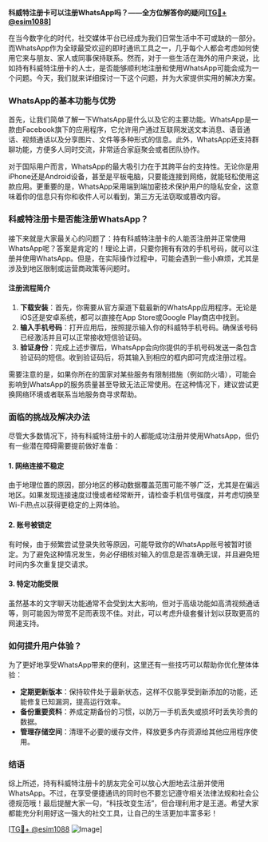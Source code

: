 **科威特注册卡可以注册WhatsApp吗？——全方位解答你的疑问[[TG💪+ @esim1088](https://t.me/s/esim1088)]**

在当今数字化的时代，社交媒体平台已经成为我们日常生活中不可或缺的一部分。而WhatsApp作为全球最受欢迎的即时通讯工具之一，几乎每个人都会考虑如何使用它来与朋友、家人或同事保持联系。然而，对于一些生活在海外的用户来说，比如持有科威特注册卡的人士，是否能够顺利地注册和使用WhatsApp可能会成为一个问题。今天，我们就来详细探讨一下这个问题，并为大家提供实用的解决方案。

### WhatsApp的基本功能与优势

首先，让我们简单了解一下WhatsApp是什么以及它的主要功能。WhatsApp是一款由Facebook旗下的应用程序，它允许用户通过互联网发送文本消息、语音通话、视频通话以及分享图片、文件等多种形式的信息。此外，WhatsApp还支持群聊功能，方便多人同时交流，非常适合家庭聚会或者团队协作。

对于国际用户而言，WhatsApp的最大吸引力在于其跨平台的支持性。无论你是用iPhone还是Android设备，甚至是平板电脑，只要能连接到网络，就能轻松使用这款应用。更重要的是，WhatsApp采用端到端加密技术保护用户的隐私安全，这意味着你的信息只有你和收件人可以看到，第三方无法窃取或篡改内容。

### 科威特注册卡是否能注册WhatsApp？

接下来就是大家最关心的问题了：持有科威特注册卡的人能否注册并正常使用WhatsApp呢？答案是肯定的！理论上讲，只要你拥有有效的手机号码，就可以注册并使用WhatsApp。但是，在实际操作过程中，可能会遇到一些小麻烦，尤其是涉及到地区限制或运营商政策等问题时。

#### 注册流程简介

1. **下载安装**：首先，你需要从官方渠道下载最新的WhatsApp应用程序。无论是iOS还是安卓系统，都可以直接在App Store或Google Play商店中找到。
2. **输入手机号码**：打开应用后，按照提示输入你的科威特手机号码。确保该号码已经激活并且可以正常接收短信验证码。
3. **验证身份**：完成上述步骤后，WhatsApp会向你提供的手机号码发送一条包含验证码的短信。收到验证码后，将其输入到相应的框内即可完成注册过程。

需要注意的是，如果你所在的国家对某些服务有限制措施（例如防火墙），可能会影响到WhatsApp的服务质量甚至导致无法正常使用。在这种情况下，建议尝试更换网络环境或者联系当地服务商寻求帮助。

### 面临的挑战及解决办法

尽管大多数情况下，持有科威特注册卡的人都能成功注册并使用WhatsApp，但仍有一些潜在障碍需要提前做好准备：

#### 1. 网络连接不稳定
由于地理位置的原因，部分地区的移动数据覆盖范围可能不够广泛，尤其是在偏远地区。如果发现连接速度过慢或者经常断开，请检查手机信号强度，并考虑切换至Wi-Fi热点以获得更稳定的上网体验。

#### 2. 账号被锁定
有时候，由于频繁尝试登录失败等原因，可能导致你的WhatsApp账号被暂时锁定。为了避免这种情况发生，务必仔细核对输入的信息是否准确无误，并且避免短时间内多次重复提交请求。

#### 3. 特定功能受限
虽然基本的文字聊天功能通常不会受到太大影响，但对于高级功能如高清视频通话等，则可能因为带宽不足而表现不佳。对此，可以考虑升级套餐计划以获取更高的网速支持。

### 如何提升用户体验？

为了更好地享受WhatsApp带来的便利，这里还有一些技巧可以帮助你优化整体体验：

- **定期更新版本**：保持软件处于最新状态，这样不仅能享受到新添加的功能，还能修复已知漏洞，提高运行效率。
- **备份重要资料**：养成定期备份的习惯，以防万一手机丢失或损坏时丢失珍贵的数据。
- **管理存储空间**：清理不必要的缓存文件，释放更多内存资源给其他应用程序使用。

### 结语

综上所述，持有科威特注册卡的朋友完全可以放心大胆地去注册并使用WhatsApp。不过，在享受便捷通讯的同时也不要忘记遵守相关法律法规和社会公德规范哦！最后提醒大家一句，“科技改变生活”，但合理利用才是王道。希望大家都能充分利用好这一强大的社交工具，让自己的生活更加丰富多彩！

[[TG💪+ @esim1088](https://t.me/s/esim1088) ![Image](https://i.postimg.cc/4NQfJmqS/Snipaste-2025-05-13-00-14-12.png)]